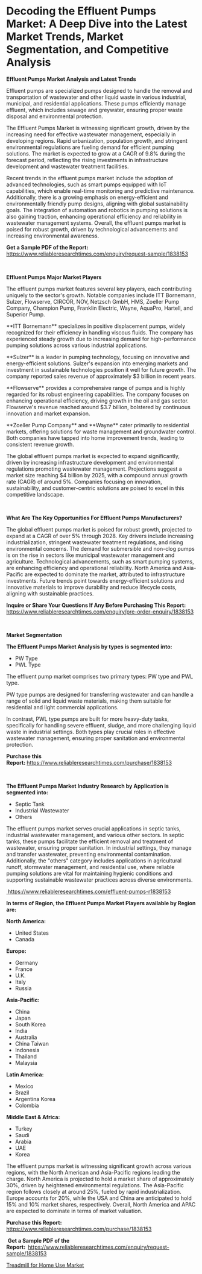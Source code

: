 <p><h1>Decoding the Effluent Pumps Market: A Deep Dive into the Latest Market Trends, Market Segmentation, and Competitive Analysis</h1></p><p><strong>Effluent Pumps Market Analysis and Latest Trends</strong></p>
<p><p>Effluent pumps are specialized pumps designed to handle the removal and transportation of wastewater and other liquid waste in various industrial, municipal, and residential applications. These pumps efficiently manage effluent, which includes sewage and greywater, ensuring proper waste disposal and environmental protection.</p><p>The Effluent Pumps Market is witnessing significant growth, driven by the increasing need for effective wastewater management, especially in developing regions. Rapid urbanization, population growth, and stringent environmental regulations are fueling demand for efficient pumping solutions. The market is expected to grow at a CAGR of 9.8% during the forecast period, reflecting the rising investments in infrastructure development and wastewater treatment facilities.</p><p>Recent trends in the effluent pumps market include the adoption of advanced technologies, such as smart pumps equipped with IoT capabilities, which enable real-time monitoring and predictive maintenance. Additionally, there is a growing emphasis on energy-efficient and environmentally friendly pump designs, aligning with global sustainability goals. The integration of automation and robotics in pumping solutions is also gaining traction, enhancing operational efficiency and reliability in wastewater management systems. Overall, the effluent pumps market is poised for robust growth, driven by technological advancements and increasing environmental awareness.</p></p>
<p><strong>Get a Sample PDF of the Report:&nbsp;</strong> <a href="https://www.reliableresearchtimes.com/enquiry/request-sample/1838153?utm_campaign=3585&utm_medium=2&utm_source=Github&utm_content=ia&utm_term=09042025&utm_id=effluent-pumps">https://www.reliableresearchtimes.com/enquiry/request-sample/1838153</a></p>
<p>&nbsp;</p>
<p><strong>Effluent Pumps Major Market Players</strong></p>
<p><p>The effluent pumps market features several key players, each contributing uniquely to the sector's growth. Notable companies include ITT Bornemann, Sulzer, Flowserve, CIRCOR, NOV, Netzsch GmbH, HMS, Zoeller Pump Company, Champion Pump, Franklin Electric, Wayne, AquaPro, Hartell, and Superior Pump.</p><p>**ITT Bornemann** specializes in positive displacement pumps, widely recognized for their efficiency in handling viscous fluids. The company has experienced steady growth due to increasing demand for high-performance pumping solutions across various industrial applications.</p><p>**Sulzer** is a leader in pumping technology, focusing on innovative and energy-efficient solutions. Sulzer's expansion into emerging markets and investment in sustainable technologies position it well for future growth. The company reported sales revenue of approximately $3 billion in recent years.</p><p>**Flowserve** provides a comprehensive range of pumps and is highly regarded for its robust engineering capabilities. The company focuses on enhancing operational efficiency, driving growth in the oil and gas sector. Flowserve's revenue reached around $3.7 billion, bolstered by continuous innovation and market expansion.</p><p>**Zoeller Pump Company** and **Wayne** cater primarily to residential markets, offering solutions for waste management and groundwater control. Both companies have tapped into home improvement trends, leading to consistent revenue growth.</p><p>The global effluent pumps market is expected to expand significantly, driven by increasing infrastructure development and environmental regulations promoting wastewater management. Projections suggest a market size reaching $4 billion by 2025, with a compound annual growth rate (CAGR) of around 5%. Companies focusing on innovation, sustainability, and customer-centric solutions are poised to excel in this competitive landscape.</p></p>
<p>&nbsp;</p>
<p><strong>What Are The Key Opportunities For Effluent Pumps Manufacturers?</strong></p>
<p><p>The global effluent pumps market is poised for robust growth, projected to expand at a CAGR of over 5% through 2028. Key drivers include increasing industrialization, stringent wastewater treatment regulations, and rising environmental concerns. The demand for submersible and non-clog pumps is on the rise in sectors like municipal wastewater management and agriculture. Technological advancements, such as smart pumping systems, are enhancing efficiency and operational reliability. North America and Asia-Pacific are expected to dominate the market, attributed to infrastructure investments. Future trends point towards energy-efficient solutions and innovative materials to improve durability and reduce lifecycle costs, aligning with sustainable practices.</p></p>
<p><strong>Inquire or Share Your Questions If Any Before Purchasing This Report:</strong> <a href="https://www.reliableresearchtimes.com/enquiry/pre-order-enquiry/1838153?utm_campaign=3585&utm_medium=2&utm_source=Github&utm_content=ia&utm_term=09042025&utm_id=effluent-pumps">https://www.reliableresearchtimes.com/enquiry/pre-order-enquiry/1838153</a></p>
<p>&nbsp;</p>
<p><strong>Market Segmentation</strong></p>
<p><strong>The Effluent Pumps Market Analysis by types is segmented into:</strong></p>
<p><ul><li>PW Type</li><li>PWL Type</li></ul></p>
<p><p>The effluent pump market comprises two primary types: PW type and PWL type. </p><p>PW type pumps are designed for transferring wastewater and can handle a range of solid and liquid waste materials, making them suitable for residential and light commercial applications. </p><p>In contrast, PWL type pumps are built for more heavy-duty tasks, specifically for handling severe effluent, sludge, and more challenging liquid waste in industrial settings. Both types play crucial roles in effective wastewater management, ensuring proper sanitation and environmental protection.</p></p>
<p><strong>Purchase this Report:&nbsp;</strong><a href="https://www.reliableresearchtimes.com/purchase/1838153?utm_campaign=3585&utm_medium=2&utm_source=Github&utm_content=ia&utm_term=09042025&utm_id=effluent-pumps">https://www.reliableresearchtimes.com/purchase/1838153</a></p>
<p>&nbsp;</p>
<p><strong>The Effluent Pumps Market Industry Research by Application is segmented into:</strong></p>
<p><ul><li>Septic Tank</li><li>Industrial Wastewater</li><li>Others</li></ul></p>
<p><p>The effluent pumps market serves crucial applications in septic tanks, industrial wastewater management, and various other sectors. In septic tanks, these pumps facilitate the efficient removal and treatment of wastewater, ensuring proper sanitation. In industrial settings, they manage and transfer wastewater, preventing environmental contamination. Additionally, the "others" category includes applications in agricultural runoff, stormwater management, and residential use, where reliable pumping solutions are vital for maintaining hygienic conditions and supporting sustainable wastewater practices across diverse environments.</p></p>
<p><a href="https://www.reliableresearchtimes.com/effluent-pumps-r1838153?utm_campaign=3585&utm_medium=2&utm_source=Github&utm_content=ia&utm_term=09042025&utm_id=effluent-pumps">&nbsp;https://www.reliableresearchtimes.com/effluent-pumps-r1838153</a></p>
<p><strong>In terms of Region, the Effluent Pumps Market Players available by Region are:</strong></p>
<p>
    <p> <strong> North America: </strong>
        <ul>
            <li>United States</li>
            <li>Canada</li>
        </ul>
        </p> 
    <p> <strong> Europe: </strong>
        <ul>
            <li>Germany</li>
            <li>France</li>
            <li>U.K.</li>
            <li>Italy</li>
            <li>Russia</li>
        </ul>
        </p> 
    <p> <strong> Asia-Pacific: </strong>
        <ul>
            <li>China</li>
            <li>Japan</li>
            <li>South Korea</li>
            <li>India</li>
            <li>Australia</li>
            <li>China Taiwan</li>
            <li>Indonesia</li>
            <li>Thailand</li>
            <li>Malaysia</li>
        </ul>
        </p> 
    <p> <strong> Latin America: </strong>
        <ul>
            <li>Mexico</li>
            <li>Brazil</li>
            <li>Argentina Korea</li>
            <li>Colombia</li>
        </ul>
        </p> 
    <p> <strong> Middle East & Africa: </strong>
        <ul>
            <li>Turkey</li>
            <li>Saudi</li>
            <li>Arabia</li>
            <li>UAE</li>
            <li>Korea</li>
        </ul>
    </p>
    </p>
<p><p>The effluent pumps market is witnessing significant growth across various regions, with the North American and Asia-Pacific regions leading the charge. North America is projected to hold a market share of approximately 30%, driven by heightened environmental regulations. The Asia-Pacific region follows closely at around 25%, fueled by rapid industrialization. Europe accounts for 20%, while the USA and China are anticipated to hold 15% and 10% market shares, respectively. Overall, North America and APAC are expected to dominate in terms of market valuation.</p></p>
<p><strong>Purchase this Report: </strong><a href="https://www.reliableresearchtimes.com/purchase/1838153?utm_campaign=3585&utm_medium=2&utm_source=Github&utm_content=ia&utm_term=09042025&utm_id=effluent-pumps">https://www.reliableresearchtimes.com/purchase/1838153</a></p>
<p>&nbsp;<strong>Get a Sample PDF of the Report:&nbsp;&nbsp;</strong><a href="https://www.reliableresearchtimes.com/enquiry/request-sample/1838153?utm_campaign=3585&utm_medium=2&utm_source=Github&utm_content=ia&utm_term=09042025&utm_id=effluent-pumps">https://www.reliableresearchtimes.com/enquiry/request-sample/1838153</a></p>
<p><strong></strong></p>
<p><p><a href="https://github.com/kryshaprilbb/Market-Research-Report-List-1/blob/main/treadmill-for-home-use-market.md?utm_campaign=3585&utm_medium=2&utm_source=Github&utm_content=ia&utm_term=09042025&utm_id=effluent-pumps">Treadmill for Home Use Market</a></p></p>